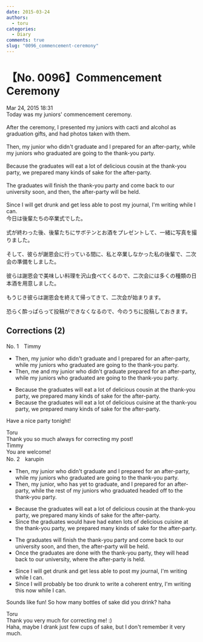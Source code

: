 ```yaml
---
date: 2015-03-24
authors:
  - toru
categories:
  - Diary
comments: true
slug: "0096_commencement-ceremony"
---
```


# 【No. 0096】Commencement Ceremony
<div class="date">Mar 24, 2015 18:31</div>
<div id="post"><div id="body_show_ori">
Today was my juniors' commencement ceremony.<br/><br/>After the ceremony, I presented my juniors with cacti and alcohol as graduation gifts, and had photos taken with them.<br/><br/>Then, my junior who didn't graduate and I prepared for an after-party, while my juniors who graduated are going to the thank-you party.<br/><br/>Because the graduates will eat a lot of delicious cousin at the thank-you party, we prepared many kinds of sake for the after-party.<br/><br/>The graduates will finish the thank-you party and come back to our university soon, and then, the after-party will be held.<br/><br/>Since I will get drunk and get less able to post my journal, I'm writing while I can.
</div></div>

<!-- more -->

<div id="post_ja"><div id="body_show_mo">
今日は後輩たちの卒業式でした。<br/><br/>式が終わった後、後輩たちにサボテンとお酒をプレゼントして、一緒に写真を撮りました。<br/><br/>そして、彼らが謝恩会に行っている間に、私と卒業しなかった私の後輩で、二次会の準備をしました。<br/><br/>彼らは謝恩会で美味しい料理を沢山食べてくるので、二次会には多くの種類の日本酒を用意しました。<br/><br/>もうじき彼らは謝恩会を終えて帰ってきて、二次会が始まります。<br/><br/>恐らく酔っぱらって投稿ができなくなるので、今のうちに投稿しておきます。
</div></div>

## Corrections (2)
<div id="block"><div class="first_name"> No. 1　<span class="just_name">Timmy</span></div><div id="block2">
<ul class="correction_field">
<li class="incorrect">Then, my junior who didn't graduate and I prepared for an after-party, while my juniors who graduated are going to the thank-you party.</li>
<li class="corrected correct">
Then, <span class="f_blue">me </span>and my junior who didn't graduate prepared for an after-party, while my juniors who graduated are going to the thank-you party.
</li>
</ul>
<ul class="correction_field">
<li class="incorrect">Because the graduates will eat a lot of delicious cousin at the thank-you party, we prepared many kinds of sake for the after-party.</li>
<li class="corrected correct">
Because the graduates will eat a lot of delicious cu<span class="f_blue">i</span>sin<span class="f_blue">e</span> at the thank-you party, we prepared many kinds of sake for the after-party.
</li>
</ul>
<p class="comment_small">
 Have a nice party tonight!
</p>

</div><div class="name"><span class="just_name">Toru</span><br>
Thank you so much always for correcting my post!
</div>
<div class="name"><span class="just_name">Timmy</span><br>
You are welcome!
</div>
</div>
<div id="block"><div class="first_name"> No. 2　<span class="just_name">karupin</span></div><div id="block2">
<ul class="correction_field">
<li class="incorrect">Then, my junior who didn't graduate and I prepared for an after-party, while my juniors who graduated are going to the thank-you party.</li>
<li class="corrected correct">
Then, my junior<span class="f_red">,</span> who <span class="f_red">has yet to</span> graduate<span class="f_red">,</span> and I prepared for an after-party, while <span class="f_red">the rest of </span>my juniors who graduated <span class="f_red">headed off </span>to the thank-you party.
</li>
</ul>
<ul class="correction_field">
<li class="incorrect">Because the graduates will eat a lot of delicious cousin at the thank-you party, we prepared many kinds of sake for the after-party.</li>
<li class="corrected correct">
<span class="f_red">Since</span> the graduates would have had eaten lots of delicious <span class="f_red">cuisine</span> at the thank-you party, we prepared many kinds of sake for the after-party.
</li>
</ul>
<ul class="correction_field">
<li class="incorrect">The graduates will finish the thank-you party and come back to our university soon, and then, the after-party will be held.</li>
<li class="corrected correct">
<span class="f_red">Once</span> the graduates are <span class="f_red">done </span>with the thank-you party, they will <span class="f_red">head back</span> to our university, <span class="f_red">where </span>the after-party <span class="f_red">is</span> held.
</li>
</ul>
<ul class="correction_field">
<li class="incorrect">Since I will get drunk and get less able to post my journal, I'm writing while I can.</li>
<li class="corrected correct">
Since I will <span class="f_red">probably</span> be <span class="f_red">too </span>drunk to <span class="f_red">write a coherent entry</span>, I'm writing this now while I can.
</li>
</ul>
<p class="comment_small">
 Sounds like fun! So how many bottles of sake did you drink? haha
</p>

</div><div class="name"><span class="just_name">Toru</span><br>
Thank you very much for correcting me! :)<br/>Haha, maybe I drank just few cups of sake, but I don't remember it very much.
</div>
</div>
